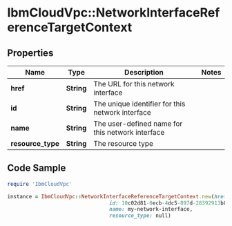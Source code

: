 # IbmCloudVpc::NetworkInterfaceReferenceTargetContext

## Properties

Name | Type | Description | Notes
------------ | ------------- | ------------- | -------------
**href** | **String** | The URL for this network interface | 
**id** | **String** | The unique identifier for this network interface | 
**name** | **String** | The user-defined name for this network interface | 
**resource_type** | **String** | The resource type | 

## Code Sample

```ruby
require 'IbmCloudVpc'

instance = IbmCloudVpc::NetworkInterfaceReferenceTargetContext.new(href: https://us-south.iaas.cloud.ibm.com/v1/instances/1e09281b-f177-46fb-baf1-bc152b2e391a/network_interfaces/10c02d81-0ecb-4dc5-897d-28392913b81e,
                                 id: 10c02d81-0ecb-4dc5-897d-28392913b81e,
                                 name: my-network-interface,
                                 resource_type: null)
```


